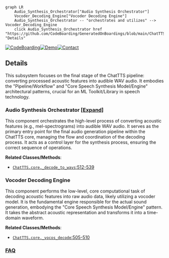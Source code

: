 ```mermaid
graph LR
    Audio_Synthesis_Orchestrator["Audio Synthesis Orchestrator"]
    Vocoder_Decoding_Engine["Vocoder Decoding Engine"]
    Audio_Synthesis_Orchestrator -- "orchestrates and utilizes" --> Vocoder_Decoding_Engine
    click Audio_Synthesis_Orchestrator href "https://github.com/CodeBoarding/GeneratedOnBoardings/blob/main/ChatTTS/Audio_Synthesis_Orchestrator.md" "Details"
```

[![CodeBoarding](https://img.shields.io/badge/Generated%20by-CodeBoarding-9cf?style=flat-square)](https://github.com/CodeBoarding/CodeBoarding)[![Demo](https://img.shields.io/badge/Try%20our-Demo-blue?style=flat-square)](https://www.codeboarding.org/demo)[![Contact](https://img.shields.io/badge/Contact%20us%20-%20contact@codeboarding.org-lightgrey?style=flat-square)](mailto:contact@codeboarding.org)

## Details

This subsystem focuses on the final stage of the ChatTTS pipeline: converting processed acoustic features into audible WAV audio. It embodies the "Pipeline/Workflow" and "Core Speech Synthesis Model/Engine" architectural patterns, crucial for an ML Toolkit/Library in speech technology.

### Audio Synthesis Orchestrator [[Expand]](./Audio_Synthesis_Orchestrator.md)
This component orchestrates the high-level process of converting acoustic features (e.g., mel-spectrograms) into audible WAV audio. It serves as the primary entry point for the final audio generation pipeline within the ChatTTS core, managing the flow and coordination of the decoding process. It acts as a control layer for the synthesis process, ensuring the correct sequence of operations.


**Related Classes/Methods**:

- <a href="git@github.com:2noise/ChatTTS.git/blob/main/temp/66139c40963e46aca2622f4704dac99e/ChatTTS/core.py#L512-L539" target="_blank" rel="noopener noreferrer">`ChatTTS.core._decode_to_wavs`:512-539</a>


### Vocoder Decoding Engine
This component performs the low-level, core computational task of decoding acoustic features into raw audio data, likely utilizing a vocoder model. It is the fundamental engine responsible for the actual sound generation, embodying the "Core Speech Synthesis Model/Engine" pattern. It takes the abstract acoustic representation and transforms it into a time-domain waveform.


**Related Classes/Methods**:

- <a href="git@github.com:2noise/ChatTTS.git/blob/main/temp/66139c40963e46aca2622f4704dac99e/ChatTTS/core.py#L505-L510" target="_blank" rel="noopener noreferrer">`ChatTTS.core._vocos_decode`:505-510</a>




### [FAQ](https://github.com/CodeBoarding/GeneratedOnBoardings/tree/main?tab=readme-ov-file#faq)